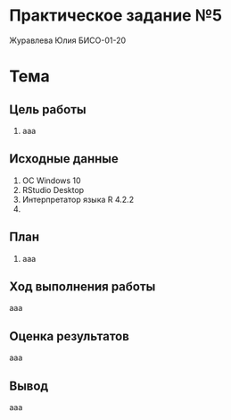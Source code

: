 # Практическое задание №5
Журавлева Юлия БИСО-01-20

# Тема

## Цель работы

1.  ааа

## Исходные данные

1.  ОС Windows 10
2.  RStudio Desktop
3.  Интерпретатор языка R 4.2.2
4.  

## План

1.  ааа

## Ход выполнения работы

ааа

## Оценка результатов

ааа

## Вывод

ааа
